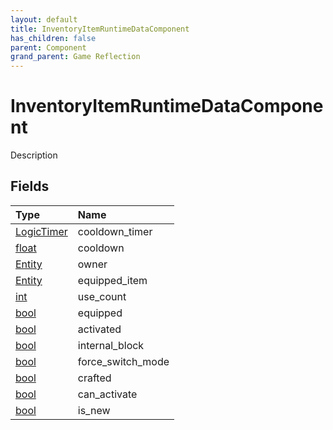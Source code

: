 ```yaml
---
layout: default
title: InventoryItemRuntimeDataComponent
has_children: false
parent: Component
grand_parent: Game Reflection
---
```

# InventoryItemRuntimeDataComponent
Description 

## Fields

| Type | Name |
|:----------|:--------------|
| [LogicTimer](/riftbreaker-wiki/docs/game-reflection/classes/logic_timer/) | cooldown_timer |
| [float](/riftbreaker-wiki/docs/game-reflection/components/float/) | cooldown |
| [Entity](/riftbreaker-wiki/docs/game-reflection/classes/entity/) | owner |
| [Entity](/riftbreaker-wiki/docs/game-reflection/classes/entity/) | equipped_item |
| [int](/riftbreaker-wiki/docs/game-reflection/enums/int/) | use_count |
| [bool](/riftbreaker-wiki/docs/game-reflection/components/bool/) | equipped |
| [bool](/riftbreaker-wiki/docs/game-reflection/components/bool/) | activated |
| [bool](/riftbreaker-wiki/docs/game-reflection/components/bool/) | internal_block |
| [bool](/riftbreaker-wiki/docs/game-reflection/components/bool/) | force_switch_mode |
| [bool](/riftbreaker-wiki/docs/game-reflection/components/bool/) | crafted |
| [bool](/riftbreaker-wiki/docs/game-reflection/components/bool/) | can_activate |
| [bool](/riftbreaker-wiki/docs/game-reflection/components/bool/) | is_new |

